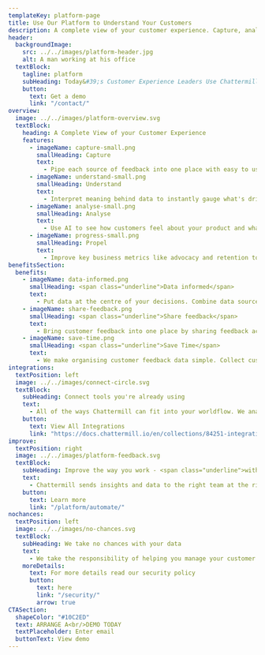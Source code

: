 ```yaml
---
templateKey: platform-page
title: Use Our Platform to Understand Your Customers
description: A complete view of your customer experience. Capture, analyse and undestand data to understand your customers and progress.
header:
  backgroundImage:
    src: ../../images/platform-header.jpg
    alt: A man working at his office
  textBlock:
    tagline: platform
    subHeading: Today&#39;s Customer Experience Leaders Use Chattermill to Understand Their Customers
    button:
      text: Get a demo
      link: "/contact/"
overview:
  image: ../../images/platform-overview.svg
  textBlock:
    heading: A Complete View of your Customer Experience
    features:
      - imageName: capture-small.png
        smallHeading: Capture
        text:
          - Pipe each source of feedback into one place with easy to use and collaborative analytics
      - imageName: understand-small.png
        smallHeading: Understand
        text:
          - Interpret meaning behind data to instantly gauge what's driving customer experience
      - imageName: analyse-small.png
        smallHeading: Analyse
        text:
          - Use AI to see how customers feel about your product and what keeps them coming back
      - imageName: progress-small.png
        smallHeading: Propel
        text:
          - Improve key business metrics like advocacy and retention to drive revenue and impact
benefitsSection:
  benefits:
    - imageName: data-informed.png
      smallHeading: <span class="underline">Data informed</span>
      text:
        - Put data at the centre of your decisions. Combine data sources to keep on top of trends and insights.
    - imageName: share-feedback.png
      smallHeading: <span class="underline">Share feedback</span>
      text:
        - Bring customer feedback into one place by sharing feedback across the organisation at the click of a button.
    - imageName: save-time.png
      smallHeading: <span class="underline">Save Time</span>
      text:
        - We make organising customer feedback data simple. Collect customer feedback data with one simple integration.
integrations:
  textPosition: left
  image: ../../images/connect-circle.svg
  textBlock:
    subHeading: Connect tools you're already using
    text:
      - All of the ways Chattermill can fit into your worldflow. We analyse your data across multiple channels to provide actionable insights for delivering better experiences.
    button:
      text: View All Integrations
      link: "https://docs.chattermill.io/en/collections/84251-integrations"
improve:
  textPosition: right
  image: ../../images/platform-feedback.svg
  textBlock:
    subHeading: Improve the way you work - <span class="underline">without</span><br/><span class="underline">changing it</span>
    text:
      - Chattermill sends insights and data to the right team at the right time. Become smarter about how you tackle CX initiatives.
    button:
      text: Learn more
      link: "/platform/automate/"
nochances:
  textPosition: left
  image: ../../images/no-chances.svg
  textBlock:
    subHeading: We take no chances with your data
    text:
      - We take the responsibility of helping you manage your customer data seriously. That's why security and privacy are key focus aras for our organization and product development with enterprise grade security.
    moreDetails:
      text: For more details read our security policy
      button:
        text: here
        link: "/security/"
        arrow: true
CTASection:
  shapeColor: "#10C2ED"
  text: ARRANGE A<br/>DEMO TODAY
  textPlaceholder: Enter email
  buttonText: View demo
---
```

